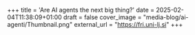 +++
title = 'Are AI agents the next big thing?'
date = 2025-02-04T11:38:09+01:00
draft = false
cover_image = "media-blog/ai-agenti/Thumbnail.png"
external_url = "https://fri.uni-lj.si"
+++

